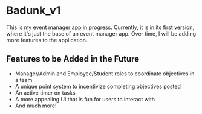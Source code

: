 # Badunk_v1

This is my event manager app in progress. Currently, it is in its first version, where it's just the base of an event manager app. Over time, I will be adding more features to the application.

## Features to be Added in the Future
* Manager/Admin and Employee/Student roles to coordinate objectives in a team
* A unique point system to incentivize completing objectives posted
* An active timer on tasks
* A more appealing UI that is fun for users to interact with
* And much more!
